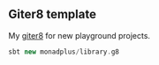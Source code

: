 ## Giter8 template

My [giter8](http://www.foundweekends.org/giter8/) for new playground projects.

```sbt
sbt new monadplus/library.g8
```